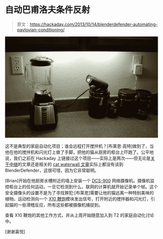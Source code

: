 # 自动巴甫洛夫条件反射

> 原文：<https://hackaday.com/2013/10/14/blenderdefender-automating-pavlovian-conditioning/>

![blenderDefender](img/4cd7385d5b570da23206733ecad1dfc5.png)

这不是典型的家庭自动化项目；谁会远程打开搅拌机？[布莱恩·高特]做到了，当他在他的搅拌机和闪光灯上做了手脚，把他的猫从厨房的柜台上吓跑了。公平地说，我们之前在 Hackaday 上链接过这个项目——实际上是两次——但无论是[关于中继](http://hackaday.com/2008/12/05/working-with-relays/)的文章还是相关的 [cat waterwall 文章](http://hackaday.com/2009/07/24/pet-squirting-waterwall/)实际上都没有谈到 BlenderDefender，这很可惜，因为它非常聪明。

[Brian]开始在他厨房水槽附近的墙上安装一个 [DCS-900](http://www.dlink.com/uk/en/support/product/dcs-900-internet-camera) 网络摄像机。摄像机监控柜台上的任何运动，一旦它检测到什么，联网的计算机就开始记录单个帧。这个安全摄像头的设置不是为了寻找罪犯:[布莱恩]需要让他的猫远离一种特别美味的植物。运动检测向一个 [X10 鞭炮](http://en.wikipedia.org/wiki/X10_Firecracker)模块发出信号，打开附近的搅拌器和闪光灯，引起猫的一些滑稽反应，所有这些都被摄像机捕捉到。

查看 X10 鞭炮的其他工作方式，并从上周开始随意加入到 T2 的家庭自动化讨论中。

[谢谢喜悦]